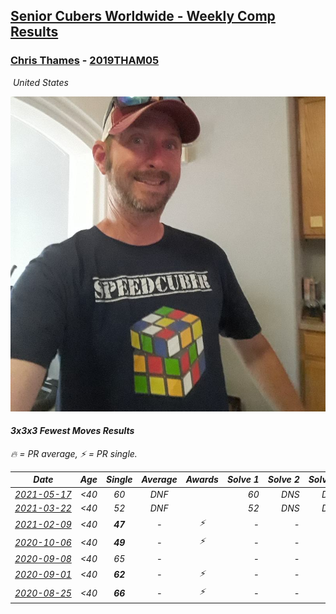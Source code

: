 <style>table {white-space: nowrap;}</style>
<link rel="stylesheet" type="text/css" href="/scw-comp/css/flags.css" />

## [Senior Cubers Worldwide - Weekly Comp Results](/scw-comp/results/)
### [Chris Thames](README.md) - [2019THAM05](https://www.worldcubeassociation.org/persons/2019THAM05?event=333fm)

<i class="flag flag-US" />&nbsp;United States

![Chris Thames](1606082430.jpg)

#### 3x3x3 Fewest Moves Results

<span style="white-space: nowrap;">🔥 = PR average</span>, <span style="white-space: nowrap;">⚡ = PR single</span>.

| Date | Age | Single | Average | Awards | Solve 1 | Solve 2 | Solve 3 | Solution |
| :--: | :--: | :--: | :--: | :--: | --: | --: | --: | :-- |
| [2021-05-17](../../results/2021-05-17/333fm.md) | <40 | 60 | DNF |  | 60 | DNS | DNS | [Desktop](https://www.facebook.com/events/1839966109492250/permalink/1846108955544632) / [Mobile](https://m.facebook.com/events/1839966109492250?view=permalink&id=1846108955544632) |
| [2021-03-22](../../results/2021-03-22/333fm.md) | <40 | 52 | DNF |  | 52 | DNS | DNS | [Desktop](https://www.facebook.com/events/3984414398292690/permalink/4013003662100430) / [Mobile](https://m.facebook.com/events/3984414398292690?view=permalink&id=4013003662100430) |
| [2021-02-09](../../results/2021-02-09/333fm.md) | <40 | **47** | - | ⚡ | - | - | - | [Desktop](https://www.facebook.com/events/324362745652604/permalink/326810018741210) / [Mobile](https://m.facebook.com/events/324362745652604?view=permalink&id=326810018741210) |
| [2020-10-06](../../results/2020-10-06/333fm.md) | <40 | **49** | - | ⚡ | - | - | - | [Desktop](https://www.facebook.com/events/836710610404618/permalink/838414076900938) / [Mobile](https://m.facebook.com/events/836710610404618?view=permalink&id=838414076900938) |
| [2020-09-08](../../results/2020-09-08/333fm.md) | <40 | 65 | - |  | - | - | - | [Desktop](https://www.facebook.com/events/328891351562846/permalink/329552664830048) / [Mobile](https://m.facebook.com/events/328891351562846?view=permalink&id=329552664830048) |
| [2020-09-01](../../results/2020-09-01/333fm.md) | <40 | **62** | - | ⚡ | - | - | - | [Desktop](https://www.facebook.com/events/2722940861324520/permalink/2725895381029068) / [Mobile](https://m.facebook.com/events/2722940861324520?view=permalink&id=2725895381029068) |
| [2020-08-25](../../results/2020-08-25/333fm.md) | <40 | **66** | - | ⚡ | - | - | - | [Desktop](https://www.facebook.com/events/599329904283159/permalink/602933757256107) / [Mobile](https://m.facebook.com/events/599329904283159?view=permalink&id=602933757256107) |


<!-- Global site tag (gtag.js) - Google Analytics -->
<script async src="https://www.googletagmanager.com/gtag/js?id=UA-86348435-3"></script>
<script>window.dataLayer = window.dataLayer || []; function gtag() {dataLayer.push(arguments);} gtag('js', new Date()); gtag('config', 'UA-86348435-3');</script>

